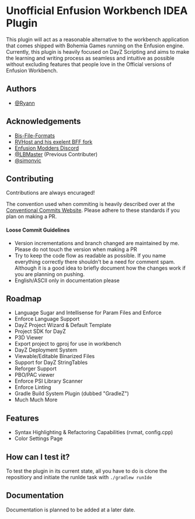 
# Unofficial Enfusion Workbench IDEA Plugin

This plugin will act as a reasonable alternative to the workbench application that comes shipped with Bohemia Games running on the Enfusion engine. Currently, this plugin is heavily focused on DayZ Scripting and aims to make the learning and writing process as seamless and intuitive as possible without excluding features that people love in the Official versions of Enfusion Workbench.



## Authors

- [@Ryann](https://www.github.com/FlipperPlz)


## Acknowledgements

- [Bis-File-Formats](https://github.com/Braini01/bis-file-formats)
- [RVHost and his exelent BFF fork](https://github.com/rvost?tab=repositories)
- [Enfusion Modders Discord](https://discord.gg/enfusionmodders)
- [@LBMaster](https://github.com/LBmaster001) (Previous Contributer)
- [@simonvic](https://github.com/simonvic)
## Contributing

Contributions are always encuraged!

The convention used when commiting is heavily described over at the [Conventional Commits Website](https://www.conventionalcommits.org/en/v1.0.0/). Please adhere to these standards if you plan on making a PR.

#### Loose Commit Guidelines
- Version incrementations and branch changed are maintained by me. Please do not touch the version when making a PR
- Try to keep the code flow as readable as possible. If you name everything correctly there shouldn't be a need for comment spam. Although it is a good idea to briefly document how the changes work if you are planning on pushing.
- English/ASCII only in documentation please



## Roadmap

- Language Sugar and Intellisense for Param Files and Enforce
- Enforce Language Support
- DayZ Project Wizard & Default Template
- Project SDK for DayZ
- P3D Viewer
- Export project to gproj for use in workbench
- DayZ Deployment System
- Viewable/Editable Binarized Files
- Support for DayZ StringTables
- Reforger Support
- PBO/PAC viewer
- Enforce PSI Library Scanner
- Enforce Linting
- Gradle Build System Plugin (dubbed "GradleZ")
- Much Much More



## Features

- Syntax Highlighting & Refactoring Capabilities (rvmat, config.cpp)
- Color Settings Page

## How can I test it?
To test the plugin in its current state, all you have to do is clone the repositiory and initiate the runIde task with `./gradlew runIde`


## Documentation

Documentation is planned to be added at a later date.


